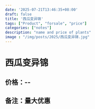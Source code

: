 ```yaml
---
date: '2025-07-21T13:46:35+08:00'
draft: false
title: '西瓜变异锦'
tags: ["Product", "forsale", "price"]
categories: ["notes"]
description: "name and price of plants"
image : "/img/posts/2025/西瓜变异锦.jpg"
---
```


# 西瓜变异锦

## 价格：--

## 备注：量大优惠